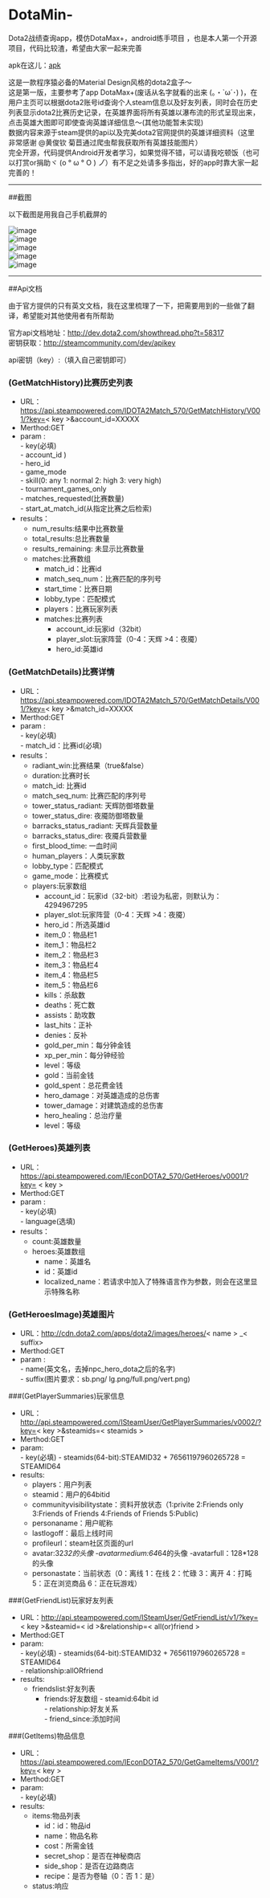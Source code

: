 # DotaMin-

Dota2战绩查询app，模仿DotaMax+，android练手项目 ，也是本人第一个开源项目，代码比较渣，希望由大家一起来完善 

apk在这儿：[apk](https://github.com/Levent-J/DotaMin-/blob/master/app/app-release.apk "Apk")  

这是一款程序猿必备的Material Design风格的dota2盒子～  
这是第一版，主要参考了app DotaMax+(废话从名字就看的出来 (｡・`ω´･) )，在用户主页可以根据dota2账号id查询个人steam信息以及好友列表，同时会在历史列表显示dota2比赛历史记录，在英雄界面将所有英雄以瀑布流的形式呈现出来，点击英雄大图即可即使查询英雄详细信息～(其他功能暂未实现)  
        数据内容来源于steam提供的api以及完美dota2官网提供的英雄详细资料（这里非常感谢 @黄俊钦 菊苣通过爬虫帮我获取所有英雄技能图片）  
        完全开源，代码提供Android开发者学习，如果觉得不错，可以请我吃顿饭（也可以打赏or捐助ヾ (o ° ω ° O ) ノ゙）有不足之处请多多指出，好的app时靠大家一起完善的！

---  
##截图  

以下截图是用我自己手机截屏的

![image](https://github.com/Levent-J/DotaMin-/blob/master/screen/screen1.jpg)  
![image](https://github.com/Levent-J/DotaMin-/blob/master/screen/screen2.jpg)  
![image](https://github.com/Levent-J/DotaMin-/blob/master/screen/screen3.jpg)  
![image](https://github.com/Levent-J/DotaMin-/blob/master/screen/screen4.jpg)  
![image](https://github.com/Levent-J/DotaMin-/blob/master/screen/screen5.jpg)  


---  

##Api文档

由于官方提供的只有英文文档，我在这里梳理了一下，把需要用到的一些做了翻译，希望能对其他使用者有所帮助  

官方api文档地址：http://dev.dota2.com/showthread.php?t=58317  
密钥获取：http://steamcommunity.com/dev/apikey


api密钥（key）:（填入自己密钥即可）

### (GetMatchHistory)比赛历史列表

-	URL：https://api.steampowered.com/IDOTA2Match_570/GetMatchHistory/V001/?key=< key >&account_id=XXXXX
-	Merthod:GET
-	param :    
            -  key(必填)  
            - account_id )   
            - hero_id  
            - game_mode  
            - skill(0: any 1: normal 2: high 3: very high)  
            - tournament_games_only  
            - matches_requested(比赛数量)  
            - start_at_match_id(从指定比赛之后检索)
-	results：
    - num_results:结果中比赛数量
	- total_results:总比赛数量
	-	results_remaining: 未显示比赛数量
	-	matches:比赛数组    
          -	 match_id：比赛id  
          -	 match_seq_num：比赛匹配的序列号  
          -	 start_time：比赛日期  
          -	 lobby_type：匹配模式  
          -	 players：比赛玩家列表  
          -	matches:比赛列表  
            - account_id:玩家id（32bit）  
            - player_slot:玩家阵营（0-4：天辉  >4：夜魇）
            - hero_id:英雄id

### (GetMatchDetails)比赛详情

-	URL：https://api.steampowered.com/IDOTA2Match_570/GetMatchDetails/V001/?key=< key >&match_id=XXXXX
-	Merthod:GET
-	param :    
            -  key(必填)  
            - match_id：比赛id(必填)   
-	results：
    - radiant_win:比赛结果（true&false）
	- duration:比赛时长
	-	match_id: 比赛id
	-	match_seq_num: 比赛匹配的序列号 
	-	tower_status_radiant: 天辉防御塔数量
	-	tower_status_dire: 夜魇防御塔数量
	-	barracks_status_radiant: 天辉兵营数量
	-	barracks_status_dire: 夜魇兵营数量
	-	first_blood_time: 一血时间
	-	 human_players：人类玩家数
	-	 lobby_type：匹配模式
	-	 game_mode：比赛模式
	-	players:玩家数组    
          -	 account_id：玩家id（32-bit）:若设为私密，则默认为：4294967295  
          -	 player_slot:玩家阵营（0-4：天辉  >4：夜魇）  
          -	 hero_id：所选英雄id 
          -	 item_0：物品栏1 
          -	 item_1：物品栏2 
          -	 item_2：物品栏3 
          -	 item_3：物品栏4 
          -	 item_4：物品栏5 
          -	 item_5：物品栏6 
          -	 kills：杀敌数 
          -	 deaths：死亡数 
          -	 assists：助攻数 
          -	 last_hits：正补 
          -	 denies：反补 
          -	 gold_per_min：每分钟金钱 
          -	 xp_per_min：每分钟经验 
          -	 level：等级 
          -	 gold：当前金钱 
          -	 gold_spent：总花费金钱 
          -	 hero_damage：对英雄造成的总伤害 
          -	 tower_damage：对建筑造成的总伤害 
          -	 hero_healing：总治疗量 
          -	 level：等级 

### (GetHeroes)英雄列表

-	URL：https://api.steampowered.com/IEconDOTA2_570/GetHeroes/v0001/?key= < key >
-	Merthod:GET
-	param :    
            -  key(必填)  
            -  language(选填)  
-	results：
    - count:英雄数量
    - heroes:英雄数组
      -  name：英雄名
      -  id：英雄id
      -  localized_name：若请求中加入了特殊语言作为参数，则会在这里显示特殊名称
      
### (GetHeroesImage)英雄图片

-	URL：http://cdn.dota2.com/apps/dota2/images/heroes/< name > _< suffix>
-	Merthod:GET
-	param :    
            -  name(英文名，去掉npc_hero_dota之后的名字)  
            -  suffix(图片要求：sb.png/ lg.png/full.png/vert.png) 


###(GetPlayerSummaries)玩家信息

- URL：http://api.steampowered.com/ISteamUser/GetPlayerSummaries/v0002/?key=< key >&steamids=< steamids >
- Merthod:GET
- param:  
          - key(必填)
          - steamids(64-bit):STEAMID32 + 76561197960265728 = STEAMID64
- results:  
    -  players：用户列表
     - steamid：用户的64bitid
   - communityvisibilitystate：资料开放状态（1:privite 2:Friends only 3:Friends of Friends 4:Friends of Friends 5:Public)
    - personaname：用户昵称
    - lastlogoff：最后上线时间
    - profileurl：steam社区页面的url
    - avatar:32*32的头像
    -avatarmedium:64*64的头像
    -avatarfull：128*128的头像  
    - personastate：当前状态（0：离线 1：在线 2：忙碌 3：离开 4：打盹 5：正在浏览商品 6：正在玩游戏）  
   

###(GetFriendList)玩家好友列表

- URL：http://api.steampowered.com/ISteamUser/GetFriendList/v1/?key=< key >&steamid=< id >&relationship=< all(or)friend >
- Merthod:GET
- param:  
          - key(必填)
          - steamids(64-bit):STEAMID32 + 76561197960265728 = STEAMID64  
          - relationship:allORfriend
- results:  
    -  friendslist:好友列表
        -  friends:好友数组
                -  steamid:64bit id  
                -  relationship:好友关系  
                -  friend_since:添加时间
   
###(GetItems)物品信息

- URL：https://api.steampowered.com/IEconDOTA2_570/GetGameItems/V001/?key=< key >
- Merthod:GET
- param:  
          - key(必填)
- results:  
    -  items:物品列表
        - id：id：物品id
        - name：物品名称
        - cost：所需金钱
        - secret_shop：是否在神秘商店
        - side_shop：是否在边路商店
        - recipe：是否为卷轴（0：否 1：是）
    -  status:响应
